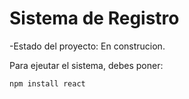 <h1>Sistema de Registro</h1>

-Estado del proyecto: En construcion.

Para ejeutar el sistema, debes poner:

```npm install react```
